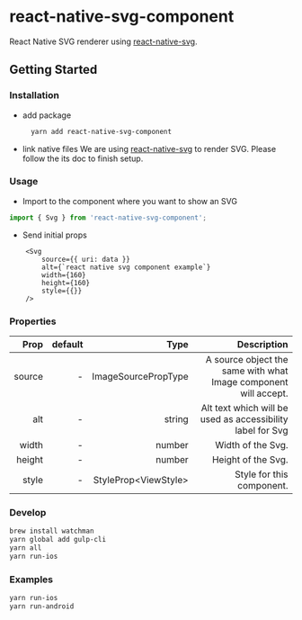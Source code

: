# react-native-svg-component

React Native SVG renderer using [react-native-svg](https://github.com/react-native-community/react-native-svg).

## Getting Started

### Installation

* add package

  ```bash
    yarn add react-native-svg-component
  ```

* link native files
  We are using [react-native-svg](https://github.com/react-native-community/react-native-svg) to render SVG. Please follow the its doc to finish setup.

### Usage

* Import to the component where you want to show an SVG

```ts
import { Svg } from 'react-native-svg-component';
```

* Send initial props

```tsx
    <Svg
        source={{ uri: data }}
        alt={`react native svg component example`}
        width={160}
        height={160}
        style={{}}
    />
```

### Properties

| Prop | default | Type | Description |
| --:| --:| --:| --:|
| source  | - | ImageSourcePropType | A source object the same with what Image component will accept. |
| alt  | - | string | Alt text which will be used as accessibility label for Svg |
| width | - | number | Width of the Svg. |
| height | - | number | Height of the Svg. |
| style | - | StyleProp&lt;ViewStyle&gt; | Style for this component. |

### Develop

```bash
brew install watchman
yarn global add gulp-cli
yarn all
yarn run-ios
```

### Examples

```bash
yarn run-ios
yarn run-android
```